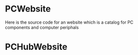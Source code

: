 # PCWebsite
Here is the source code for an website which is a catalog for PC components and computer periphals
# PCHubWebsite
